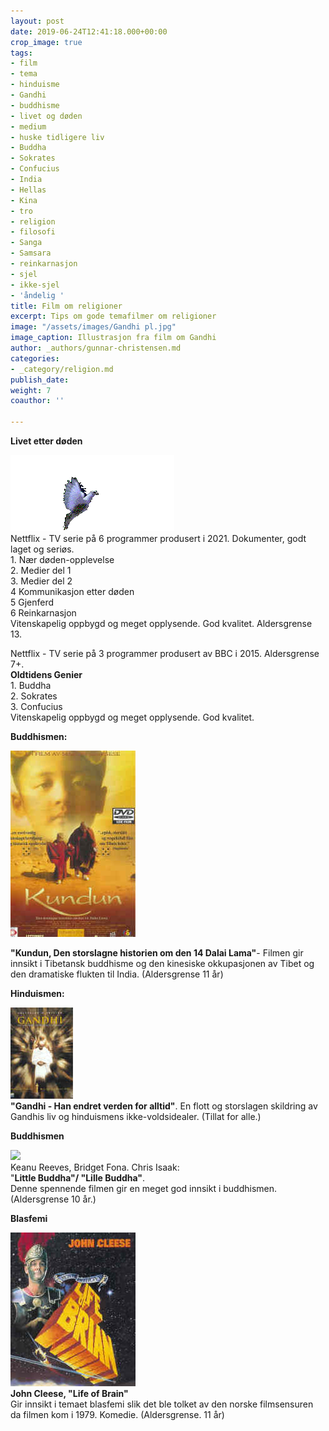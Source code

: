 ```yaml
---
layout: post
date: 2019-06-24T12:41:18.000+00:00
crop_image: true
tags:
- film
- tema
- hinduisme
- Gandhi
- buddhisme
- livet og døden
- medium
- huske tidligere liv
- Buddha
- Sokrates
- Confucius
- India
- Hellas
- Kina
- tro
- religion
- filosofi
- Sanga
- Samsara
- reinkarnasjon
- sjel
- ikke-sjel
- 'åndelig '
title: Film om religioner
excerpt: Tips om gode temafilmer om religioner
image: "/assets/images/Gandhi pl.jpg"
image_caption: Illustrasjon fra film om Gandhi
author: _authors/gunnar-christensen.md
categories:
- _category/religion.md
publish_date: 
weight: 7
coauthor: ''

---
```

**Livet etter døden**

![](/assets/images/dove.gif)  
Nettflix - TV serie på 6 programmer produsert i 2021. Dokumenter, godt laget og seriøs.  
1\. Nær døden-opplevelse  
2\. Medier del 1  
3\. Medier del 2  
4 Kommunikasjon etter døden  
5 Gjenferd  
6 Reinkarnasjon  
Vitenskapelig oppbygd og meget opplysende. God kvalitet.  Aldersgrense 13.

Nettflix - TV serie på 3 programmer produsert av BBC i 2015. Aldersgrense 7+.  
**Oldtidens Genier**  
1\. Buddha  
2\. Sokrates  
3\. Confucius  
Vitenskapelig oppbygd og meget opplysende. God kvalitet.

**Buddhismen:**

![](/assets/images/dvd.dalailama.jpg)

**"Kundun, Den storslagne historien om den 14 Dalai Lama"**- Filmen gir innsikt i Tibetansk buddhisme og den kinesiske okkupasjonen av Tibet og den dramatiske flukten til India. (Aldersgrense 11 år)

**Hinduismen:**

![](/assets/images/gandhi.jpg)  
**"Gandhi - Han endret verden for alltid"**. En flott og storslagen skildring av Gandhis liv og hinduismens ikke-voldsidealer. (Tillat for alle.)

**Buddhismen**

![](/assets/images/libuddh.jpg)  
Keanu Reeves, Bridget Fona. Chris Isaak:  
"**Little Buddha"/ "Lille Buddha"**.  
Denne spennende filmen gir en meget god innsikt i buddhismen.  (Aldersgrense 10 år.)

**Blasfemi**

![](/assets/images/life.jpg)  
**John Cleese, "Life of Brain"**  
Gir innsikt i temaet blasfemi slik det ble tolket av den norske filmsensuren da filmen kom i 1979. Komedie. (Aldersgrense. 11 år)